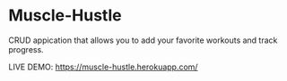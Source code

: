 # Muscle-Hustle

CRUD appication that allows you to add your favorite workouts and track progress.

LIVE DEMO: https://muscle-hustle.herokuapp.com/
